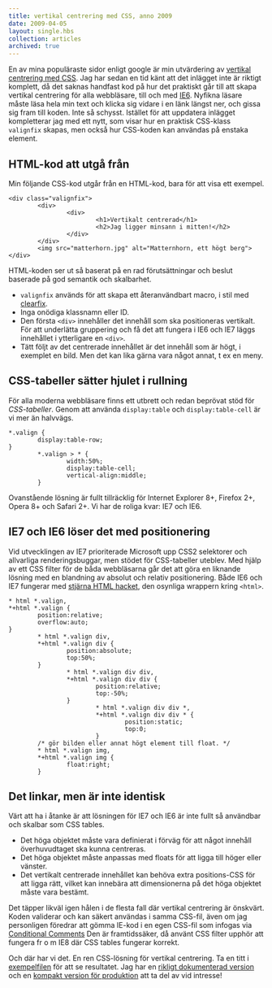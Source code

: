 ```yaml
---
title: vertikal centrering med CSS, anno 2009
date: 2009-04-05
layout: single.hbs
collection: articles
archived: true
---
```

En av mina populäraste sidor enligt google är min utvärdering av
[vertikal centrering med CSS](/blog/64). Jag har sedan en tid känt att
det inlägget inte är riktigt komplett, då det saknas handfast kod på hur
det praktiskt går till att skapa vertikal centrering för alla
webbläsare, till och med
[IE6](/blog/113 "Vad gör du för att slippa Internet Explorer 6?").
Nyfikna läsare måste läsa hela min text och klicka sig vidare i en länk
längst ner, och gissa sig fram till koden. Inte så schysst. Istället för
att uppdatera inlägget kompletterar jag med ett nytt, som visar hur en
praktisk CSS-klass `valignfix` skapas, men också hur CSS-koden kan
användas på enstaka element.

HTML-kod att utgå från
----------------------

Min följande CSS-kod utgår från en HTML-kod, bara för att visa ett
exempel.

    <div class="valignfix">
            <div>
                    <div>
                            <h1>Vertikalt centrerad</h1>
                            <h2>Jag ligger minsann i mitten!</h2>
                    </div>
            </div>
            <img src="matterhorn.jpg" alt="Matternhorn, ett högt berg">
    </div>

HTML-koden ser ut så baserat på en rad förutsättningar och beslut
baserade på god semantik och skalbarhet.

-   `valignfix` används för att skapa ett återanvändbart macro, i stil
    med
    [clearfix](http://www.positioniseverything.net/easyclearing.html "How To Clear Floats Without Structural Markup").
-   Inga onödiga klassnamn eller ID.
-   Den första `<div>` innehåller det innehåll som ska positioneras
    vertikalt. För att underlätta gruppering och få det att fungera i
    IE6 och IE7 läggs innehållet i ytterligare en `<div>`.
-   Tätt följt av det centrerade innehållet är det innehåll som är högt,
    i exemplet en bild. Men det kan lika gärna vara något annat, t ex en
    meny.

CSS-tabeller sätter hjulet i rullning
-------------------------------------

För alla moderna webbläsare finns ett utbrett och redan beprövat stöd
för *CSS-tabeller*. Genom att använda `display:table` och
`display:table-cell` är vi mer än halvvägs.

    *.valign {
            display:table-row;
    }
            *.valign > * {
                    width:50%;
                    display:table-cell;
                    vertical-align:middle;
            }

Ovanstående lösning är fullt tillräcklig för Internet Explorer 8+,
Firefox 2+, Opera 8+ och Safari 2+. Vi har de roliga kvar: IE7 och IE6.

IE7 och IE6 löser det med positionering
---------------------------------------

Vid utvecklingen av IE7 prioriterade Microsoft upp CSS2 selektorer och
allvarliga renderingsbuggar, men stödet för CSS-tabeller uteblev. Med
hjälp av ett CSS filter för de båda webbläsarna går det att göra en
liknande lösning med en blandning av absolut och relativ positionering.
Både IE6 och IE7 fungerar med [stjärna HTML
hacket](http://css-discuss.incutio.com/?page=StarHtmlHack "Star HTML hack"),
den osynliga wrappern kring `<html>`.

    * html *.valign,
    *+html *.valign {
            position:relative;
            overflow:auto;
    }
            * html *.valign div,
            *+html *.valign div {
                    position:absolute;
                    top:50%;
            }
                    * html *.valign div div,
                    *+html *.valign div div {
                            position:relative;
                            top:-50%;
                    }
                            * html *.valign div div *,
                            *+html *.valign div div * {
                                    position:static;
                                    top:0;
                            }
            /* gör bilden eller annat högt element till float. */
            * html *.valign img,
            *+html *.valign img {
                    float:right;
            }

Det linkar, men är inte identisk
--------------------------------

Värt att ha i åtanke är att lösningen för IE7 och IE6 är inte fullt så
användbar och skalbar som CSS tables.

-   Det höga objektet måste vara definierat i förväg för att något
    innehåll överhuvudtaget ska kunna centreras.
-   Det höga objektet måste anpassas med floats för att ligga till höger
    eller vänster.
-   Det vertikalt centrerade innehållet kan behöva extra positions-CSS
    för att ligga rätt, vilket kan innebära att dimensionerna på det
    höga objektet måste vara bestämt.

Det täpper likväl igen hålen i de flesta fall där vertikal centrering är
önskvärt. Koden validerar och kan säkert användas i samma CSS-fil, även
om jag personligen föredrar att gömma IE-kod i en egen CSS-fil som
infogas via [Conditional
Comments](http://en.wikipedia.org/wiki/Conditional_comments) Den är
framtidssäker, då använt CSS filter upphör att fungera fr o m IE8 där
CSS tables fungerar korrekt.

Och där har vi det. En ren CSS-lösning för vertikal centrering. Ta en
titt i [exempelfilen](/~ay/labs/css/valign) för att se resultatet. Jag
har en [rikligt dokumenterad version](/~ay/labs/css/valign/valign.css)
och en [kompakt version för
produktion](/~ay/labs/css/valign/valign-mini.css) att ta del av vid
intresse!